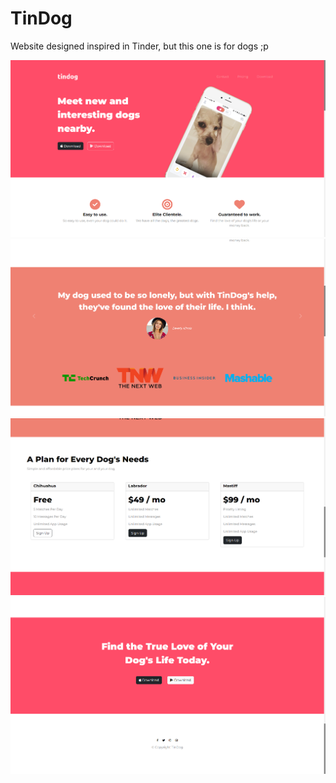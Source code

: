 # TinDog
Website designed inspired in Tinder, but this one is for dogs ;p

<img src="images/Screenshot_1.png">
<img src="images/Screenshot_2.png">
<img src="images/Screenshot_3.png">
<img src="images/Screenshot_4.png">
